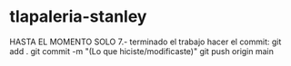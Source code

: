 # tlapaleria-stanley
HASTA EL MOMENTO SOLO 
7.- terminado el trabajo hacer el commit:
git add .
git commit -m "(Lo que hiciste/modificaste)"
git push origin main